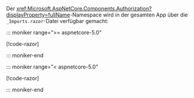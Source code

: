 Der <xref:Microsoft.AspNetCore.Components.Authorization?displayProperty=fullName>-Namespace wird in der gesamten App über die `_Imports.razor`-Datei verfügbar gemacht:

::: moniker range=">= aspnetcore-5.0"

[!code-razor[](imports-standalone-5x.razor?highlight=3)]

::: moniker-end

::: moniker range="< aspnetcore-5.0"

[!code-razor[](imports-standalone-3x.razor?highlight=3)]

::: moniker-end
